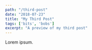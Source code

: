 ```yaml
---
path: "/third-post"
date: "2018-07-23"
title: "My Third Post" 
tags: ['bits', 'bobs']
excerpt: "A preview of my third post"
---
```


Lorem ipsum.
